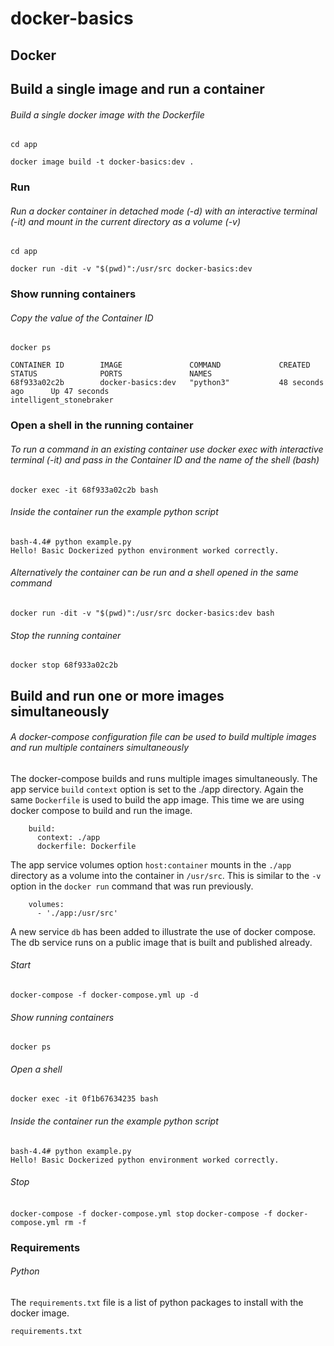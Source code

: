 # docker-basics

## Docker
## Build a single image and run a container
###### Build a single docker image with the Dockerfile

```
cd app
```

```
docker image build -t docker-basics:dev .
```

### Run
###### Run a docker container in detached mode (-d) with an interactive terminal (-it) and mount in the current directory as a volume (-v)

```
cd app
```
```
docker run -dit -v "$(pwd)":/usr/src docker-basics:dev
```

### Show running containers
###### Copy the value of the Container ID

```
docker ps
```

```
CONTAINER ID        IMAGE               COMMAND             CREATED             STATUS              PORTS               NAMES
68f933a02c2b        docker-basics:dev   "python3"           48 seconds ago      Up 47 seconds                           intelligent_stonebraker
```

### Open a shell in the running container
###### To run a command in an existing container use docker exec with interactive terminal (-it) and pass in the Container ID and the name of the shell (bash)

```
docker exec -it 68f933a02c2b bash
```

###### Inside the container run the example python script
```
bash-4.4# python example.py
Hello! Basic Dockerized python environment worked correctly.
```

###### Alternatively the container can be run and a shell opened in the same command

```
docker run -dit -v "$(pwd)":/usr/src docker-basics:dev bash
```

###### Stop the running container

```
docker stop 68f933a02c2b
```

## Build and run one or more images simultaneously
###### A docker-compose configuration file can be used to build multiple images and run multiple containers simultaneously

The docker-compose builds and runs multiple images simultaneously. The app service `build` `context` option is set to the ./app directory. Again the same `Dockerfile` is used to build the app image. This time we are using docker compose to build and run the image.

```
    build:
      context: ./app
      dockerfile: Dockerfile
```

The app service volumes option `host:container` mounts in the `./app` directory as a volume into the container in `/usr/src`. This is similar to the `-v` option in the `docker run` command that was run previously.

```
    volumes:
      - './app:/usr/src'
```

A new service `db` has been added to illustrate the use of docker compose. The db service runs on a public image that is built and published already.

###### Start
`docker-compose -f docker-compose.yml up -d`

###### Show running containers
```
docker ps
```

###### Open a shell
```
docker exec -it 0f1b67634235 bash
```

###### Inside the container run the example python script
```
bash-4.4# python example.py
Hello! Basic Dockerized python environment worked correctly.
```

###### Stop
`docker-compose -f docker-compose.yml stop`
`docker-compose -f docker-compose.yml rm -f`

### Requirements
###### Python

The `requirements.txt` file is a list of python packages to install with the docker image.

```
requirements.txt
```